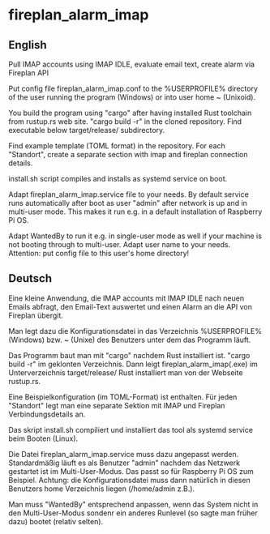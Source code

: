 # fireplan_alarm_imap

## English
Pull IMAP accounts using IMAP IDLE, evaluate email text, create alarm via Fireplan API

Put config file fireplan_alarm_imap.conf to the %USERPROFILE% directory of the user running the program (Windows) or into user home ~ (Unixoid).

You build the program using "cargo" after having installed Rust toolchain from rustup.rs web site. "cargo build -r" in the cloned repository. Find executable below target/release/ subdirectory.

Find example template (TOML format) in the repository. For each "Standort", create a separate section with imap and fireplan connection details.

install.sh script compiles and installs as systemd service on boot.

Adapt fireplan_alarm_imap.service file to your needs.
By default service runs automatically after boot as user "admin" after network is up and in multi-user mode.
This makes it run e.g. in a default installation of Raspberry Pi OS.

Adapt WantedBy to run it e.g. in single-user mode as well if your machine is not booting through to multi-user.
Adapt user name to your needs. Attention: put config file to this user's home directory!

## Deutsch
Eine kleine Anwendung, die IMAP accounts mit IMAP IDLE nach neuen Emails abfragt, den Email-Text auswertet und einen Alarm an die API von Fireplan übergit.

Man legt dazu die Konfigurationsdatei in das Verzeichnis %USERPROFILE% (Windows) bzw. ~ (Unixe) des Benutzers unter dem das Programm läuft.

Das Programm baut man mit "cargo" nachdem Rust installiert ist. "cargo build -r" im geklonten Verzeichnis. Dann leigt fireplan_alarm_imap(.exe) im Unterverzeichnis target/release/
Rust installiert man von der Webseite rustup.rs.

Eine Beispielkonfiguration (im TOML-Format) ist enthalten. Für jeden "Standort" legt man eine separate Sektion mit IMAP und Fireplan Verbindungsdetails an.

Das skript install.sh compiliert und installiert das tool als systemd service beim Booten (Linux).

Die Datei fireplan_alarm_imap.service muss dazu angepasst werden. Standardmäßig läuft es als Benutzer "admin" nachdem das Netzwerk gestartet ist im Multi-User-Modus. Das passt so für Raspberry Pi OS zum Beispiel. Achtung: die Konfigurationsdatei muss dann natürlich in diesen Benutzers home Verzeichnis liegen (/home/admin z.B.).

Man muss "WantedBy" entsprechend anpassen, wenn das System nicht in den Multi-User-Modus sondenr ein anderes Runlevel (so sagte man früher dazu) bootet (relativ selten).
